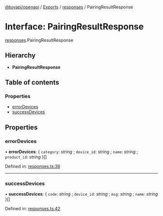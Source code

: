 [@tuyapi/openapi](../README.md) / [Exports](../modules.md) / [responses](../modules/responses.md) / PairingResultResponse

# Interface: PairingResultResponse

[responses](../modules/responses.md).PairingResultResponse

## Hierarchy

* **PairingResultResponse**

## Table of contents

### Properties

- [errorDevices](responses.pairingresultresponse.md#errordevices)
- [successDevices](responses.pairingresultresponse.md#successdevices)

## Properties

### errorDevices

• **errorDevices**: { `category`: *string* ; `device_id`: *string* ; `name`: *string* ; `product_id`: *string*  }[]

Defined in: [responses.ts:36](https://github.com/TuyaAPI/openapi/blob/b273228/src/responses.ts#L36)

___

### successDevices

• **successDevices**: { `code`: *string* ; `device_id`: *string* ; `msg`: *string* ; `name`: *string*  }[]

Defined in: [responses.ts:42](https://github.com/TuyaAPI/openapi/blob/b273228/src/responses.ts#L42)
